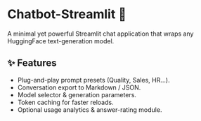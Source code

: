 # Chatbot-Streamlit 💬

A minimal yet powerful Streamlit chat application that wraps any HuggingFace text-generation model.

## ✨ Features
- Plug-and-play prompt presets (Quality, Sales, HR…).
- Conversation export to Markdown / JSON.
- Model selector & generation parameters.
- Token caching for faster reloads.
- Optional usage analytics & answer-rating module.
